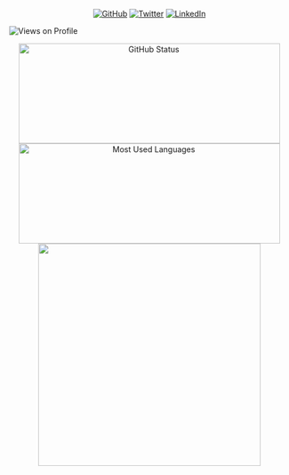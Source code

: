 <p align="center">
	<a href="https://github.com/tpmsh-git"><img src="https://img.shields.io/github/followers/terrytangyuan.svg?label=GitHub&style=social" alt="GitHub"></a>
	<a href="https://twitter.com/tpmsh_"><img src="https://img.shields.io/twitter/follow/TerryTangYuan?label=Twitter&style=social" alt="Twitter"></a>
	<a href="https://www.linkedin.com/in/tpmsh/"><img src="https://img.shields.io/badge/LinkedIn--_.svg?style=social&logo=linkedin" alt="LinkedIn"></a>
</p>
	
<p align="left"> <img src="https://komarev.com/ghpvc/?username=tpmsh-git" alt="Views on Profile" /> </p>

<p align="center">
<img width="470px" height="180px" src="https://github-readme-stats.vercel.app/api?username=tpmsh-git&count_private=true&show_icons=true&theme=radical" alt="GitHub Status"/>
<img width="470px" height="180px" src = "https://github-readme-stats.vercel.app/api/top-langs/?username=tpmsh-git&show_icons=true&layout=compact&theme=radical" alt="Most Used Languages">
<img src = "https://github-readme-streak-stats.herokuapp.com?user=tpmsh-git&theme=dark&hide_border=true" width = 400>
</p>